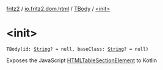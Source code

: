 [fritz2](../../index.md) / [io.fritz2.dom.html](../index.md) / [TBody](index.md) / [&lt;init&gt;](./-init-.md)

# &lt;init&gt;

`TBody(id: `[`String`](https://kotlinlang.org/api/latest/jvm/stdlib/kotlin/-string/index.html)`? = null, baseClass: `[`String`](https://kotlinlang.org/api/latest/jvm/stdlib/kotlin/-string/index.html)`? = null)`

Exposes the JavaScript [HTMLTableSectionElement](https://developer.mozilla.org/en/docs/Web/API/HTMLTableSectionElement) to Kotlin

